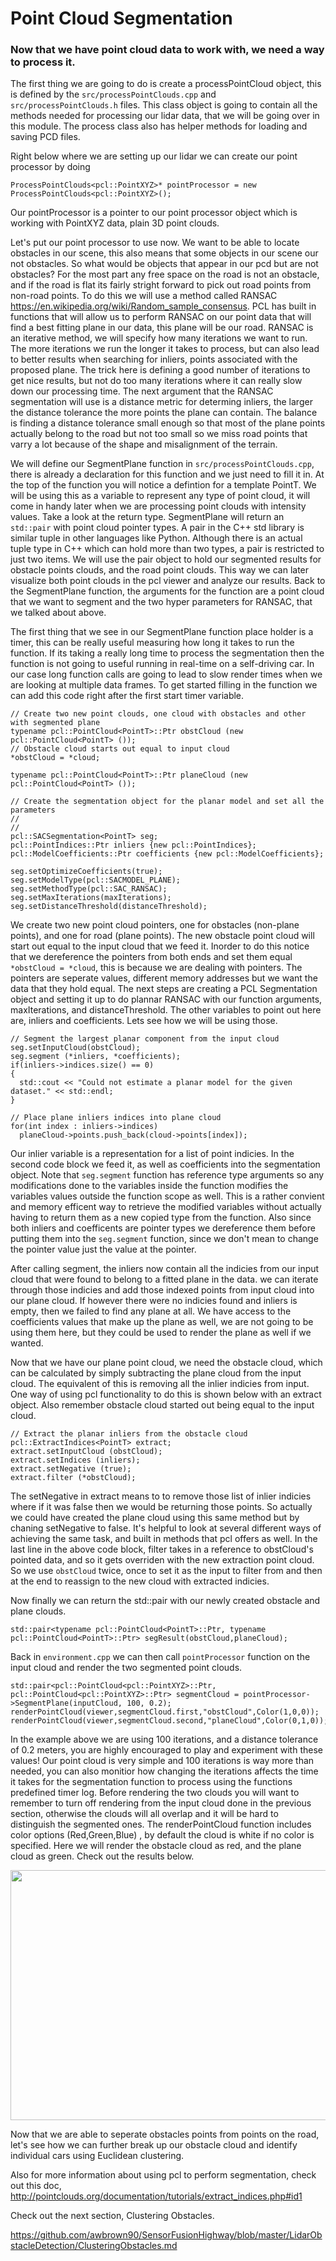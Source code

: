 # Point Cloud Segmentation

### Now that we have point cloud data to work with, we need a way to process it. 

The first thing we are going to do is create a processPointCloud object, this is defined by the `src/processPointClouds.cpp` and `src/processPointClouds.h` files. This class object is going to contain all the methods needed for processing our lidar data, that we will be going over in this module. The process class also has helper methods for loading and saving PCD files.

Right below where we are setting up our lidar we can create our point processor by doing 

```
ProcessPointClouds<pcl::PointXYZ>* pointProcessor = new ProcessPointClouds<pcl::PointXYZ>();
```

Our pointProcessor is a pointer to our point processor object which is working with PointXYZ data, plain 3D point clouds.

Let's put our point processor to use now. We want to be able to locate obstacles in our scene, this also means that some objects in our scene our not obstacles. So what would be objects that appear in our pcd but are not obstacles? For the most part any free space on the road is not an obstacle, and if the road is flat its fairly stright forward to pick out road points from non-road points. To do this we will use a method called RANSAC https://en.wikipedia.org/wiki/Random_sample_consensus. PCL has built in functions that will allow us to perform RANSAC on our point data that will find a best fitting plane in our data, this plane will be our road. RANSAC is an iterative method, we will specify how many iterations we want to run. The more iterations we run the longer it takes to process, but can also lead to better results when searching for inliers, points associated with the proposed plane. The trick here is defining a good number of iterations to get nice results, but not do too many iterations where it can really slow down our processing time. The next argument that the RANSAC segmentation will use is a distance metric for determing inliers, the larger the distance tolerance the more points the plane can contain. The balance is finding a distance tolerance small enough so that most of the plane points actually belong to the road but not too small so we miss road points that varry a lot because of the shape and misalignment of the terrain.

We will define our SegmentPlane function in `src/processPointClouds.cpp`, there is already a declaration for this function and we just need to fill it in. At the top of the function you will notice a defintion for a template PointT. We will be using this as a variable to represent any type of point cloud, it will come in handy later when we are processing point clouds with intensity values. Take a look at the return type. SegmentPlane will return an `std::pair` with point cloud pointer types. A pair in the C++ std library is similar tuple in other languages like Python. Although there is an actual tuple type in C++ which can hold more than two types, a pair is restricted to just two items. We will use the pair object to hold our segmented results for obstacle points clouds, and the road point clouds. This way we can later visualize both point clouds in the pcl viewer and analyze our results. Back to the SegmentPlane function, the arguments for the function are a point cloud that we want to segment and the two hyper parameters for RANSAC, that we talked about above.

The first thing that we see in our SegmentPlane function place holder is a timer, this can be really useful measuring how long it takes to run the function. If its taking a really long time to process the segmentation then the function is not going to useful running in real-time on a self-driving car. In our case long function calls are going to lead to slow render times when we are looking at multiple data frames. To get started filling in the function we can add this code right after the first start timer variable.

```
// Create two new point clouds, one cloud with obstacles and other with segmented plane
typename pcl::PointCloud<PointT>::Ptr obstCloud (new pcl::PointCloud<PointT> ());
// Obstacle cloud starts out equal to input cloud
*obstCloud = *cloud;

typename pcl::PointCloud<PointT>::Ptr planeCloud (new pcl::PointCloud<PointT> ());

// Create the segmentation object for the planar model and set all the parameters
//
//
pcl::SACSegmentation<PointT> seg;
pcl::PointIndices::Ptr inliers {new pcl::PointIndices};
pcl::ModelCoefficients::Ptr coefficients {new pcl::ModelCoefficients};

seg.setOptimizeCoefficients(true);
seg.setModelType(pcl::SACMODEL_PLANE);
seg.setMethodType(pcl::SAC_RANSAC);
seg.setMaxIterations(maxIterations);
seg.setDistanceThreshold(distanceThreshold);
```
We create two new point cloud pointers, one for obstacles (non-plane points), and one for road (plane points). The new obstacle point cloud will start out equal to the input cloud that we feed it. Inorder to do this notice that we dereference the pointers from both ends and set them equal `*obstCloud = *cloud`, this is because we are dealing with pointers. The pointers are seperate values, different memory addresses but we want the data that they hold equal. The next steps are creating a PCL Segmentation object and setting it up to do plannar RANSAC with our function arguments, maxIterations, and distanceThreshold. The other variables to point out here are, inliers and coefficients. Lets see how we will be using those.

```
// Segment the largest planar component from the input cloud
seg.setInputCloud(obstCloud);
seg.segment (*inliers, *coefficients);
if(inliers->indices.size() == 0)
{
  std::cout << "Could not estimate a planar model for the given dataset." << std::endl;
}

// Place plane inliers indices into plane cloud
for(int index : inliers->indices)
  planeCloud->points.push_back(cloud->points[index]);
```

Our inlier variable is a representation for a list of point indicies. In the second code block we feed it, as well as coefficients into the segmentation object. Note that `seg.segment` function has reference type arguments so any modifications done to the variables inside the function modifies the variables values outside the function scope as well. This is a rather convient and memory efficent way to retrieve the modified variables without actually having to return them as a new copied type from the function. Also since both inliers and coefficents are pointer types we dereference them before putting them into the `seg.segment` function, since we don't mean to change the pointer value just the value at the pointer.

After calling segment, the inliers now contain all the indicies from our input cloud that were found to belong to a fitted plane in the data. we can iterate through those indicies and add those indexed points from input cloud into our plane cloud. If however there were no indicies found and inliers is empty, then we failed to find any plane at all. We have access to the coefficients values that make up the plane as well, we are not going to be using them here, but they could be used to render the plane as well if we wanted.

Now that we have our plane point cloud, we need the obstacle cloud, which can be calculated by simply subtracting the plane cloud from the input cloud. The equivalent of this is removing all the inlier indicies from input. One way of using pcl functionality to do this is shown below with an extract object. Also remember obstacle cloud started out being equal to the input cloud. 

```
// Extract the planar inliers from the obstacle cloud
pcl::ExtractIndices<PointT> extract;
extract.setInputCloud (obstCloud);
extract.setIndices (inliers);
extract.setNegative (true);
extract.filter (*obstCloud);
```

The setNegative in extract means to to remove those list of inlier indicies where if it was false then we would be returning those points. So actually we could have created the plane cloud using this same method but by chaning setNegative to false. It's helpful to look at several different ways of achieving the same task, and built in methods that pcl offers as well. In the last line in the above code block, filter takes in a reference to obstCloud's pointed data, and so it gets overriden with the new extraction point cloud. So we use `obstCloud` twice, once to set it as the input to filter from and then at the end to reassign to the new cloud with extracted indicies. 

Now finally we can return the std::pair with our newly created obstacle and plane clouds.

```
std::pair<typename pcl::PointCloud<PointT>::Ptr, typename pcl::PointCloud<PointT>::Ptr> segResult(obstCloud,planeCloud);
```

Back in `environment.cpp` we can then call `pointProcessor` function on the input cloud and render the two segmented point clouds.

```
std::pair<pcl::PointCloud<pcl::PointXYZ>::Ptr, pcl::PointCloud<pcl::PointXYZ>::Ptr> segmentCloud = pointProcessor->SegmentPlane(inputCloud, 100, 0.2);
renderPointCloud(viewer,segmentCloud.first,"obstCloud",Color(1,0,0));
renderPointCloud(viewer,segmentCloud.second,"planeCloud",Color(0,1,0));
```

In the example above we are using 100 iterations, and a distance tolerance of 0.2 meters, you are highly encouraged to play and experiment with these values! Our point cloud is very simple and 100 iterations is way more than needed, you can also monitior how changing the iterations affects the time it takes for the segmentation function to process using the functions predefined timer log. Before rendering the two clouds you will want to remember to turn off rendering from the input cloud done in the previous section, otherwise the clouds will all overlap and it will be hard to distinguish the segmented ones. The renderPointCloud function includes color options (Red,Green,Blue) , by default the cloud is white if no color is specified. Here we will render the obstacle cloud as red, and the plane cloud as green. Check out the results below.

<img src="https://github.com/awbrown90/SensorFusionHighway/blob/master/media/seg1.png" width="700" height="400" />

Now that we are able to seperate obstacles points from points on the road, let's see how we can further break up our obstacle cloud and identify individual cars using Euclidean clustering.

Also for more information about using pcl to perform segmentation, check out this doc, http://pointclouds.org/documentation/tutorials/extract_indices.php#id1

Check out the next section, Clustering Obstacles.

https://github.com/awbrown90/SensorFusionHighway/blob/master/LidarObstacleDetection/ClusteringObstacles.md